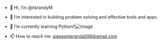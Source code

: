 - 👋 Hi, I’m @itsrandyM
- 👀 I’m interested in building problem solving and effective tools and apps.
- 🌱 I’m currently learning Python!!![image](https://github.com/user-attachments/assets/6de23eb7-3663-4244-8ef3-2d7a1c800618)


- 📫 How to reach me :awesomerandall06@gmail.com

<!---
itsrandyM/itsrandyM is a ✨ special ✨ repository because its `README.md` (this file) appears on your GitHub profile.
You can click the Preview link to take a look at your changes.
--->
